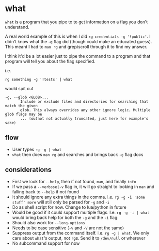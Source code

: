 # what

`what` is a program that you pipe to to get information on a flag you don't
understand.

 A real world example of this is when I did `rg credentials -g '!public'`. I
 didn't know what the `-g` flag did (though could make an educated guess). This
 meant I had to `man rg` and grep/scroll through it to find my answer.
 
 I think it'd be a lot easier just to pipe the command to a program and that
 program will tell you about the flag specified.

 i.e.

 ```
 rg something -g '!tests' | what
 ```

 would spit out

 ```
 -g, --glob <GLOB>...                         
        Include or exclude files and directories for searching that match the given
        glob. This always overrides any other ignore logic. Multiple glob flags may be
        ... (outnot not actually truncated, just here for example's sake)
 ```

## flow

- User types `rg -g | what`
- `what` then does `man rg` and searches and brings back `-g` flag docs

## considerations

- First we look for `--help`, then if not found, `man`, and finally `info`
- If we pass a `--verbose|-v` flag in, it will go straight to looking in `man`
  and falling back to `--help` if not found
- It should ignore any extra things in the comma. I.e. `rg -g -i 'some stuff' more`
  will still only be parsed for `-g` and `-i`
- Do as shell script for now. Change to lua/python in future
- Would be good if it could support multiple flags. I.e. `rg -g -i | what`
  would bring back help for both the `-g` and the `-i` flag
- Should also work for `--long-options`
- Needs to be case sensitive (`-v` and `-V` are not the same)
- Suppress output from the command itself. i.e. `rg -g | what`. We only care
  about `what`'s output, not `rg`s. Send it to `/dev/null` or wherever
- No subcommand support for now
